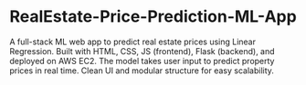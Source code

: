 # RealEstate-Price-Prediction-ML-App
A full-stack ML web app to predict real estate prices using Linear Regression. Built with HTML, CSS, JS (frontend), Flask (backend), and deployed on AWS EC2. The model takes user input to predict property prices in real time. Clean UI and modular structure for easy scalability.
